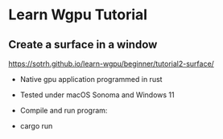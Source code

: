 # Learn Wgpu Tutorial
## Create a surface in a window

https://sotrh.github.io/learn-wgpu/beginner/tutorial2-surface/

* Native gpu application programmed in rust
* Tested under macOS Sonoma and Windows 11

* Compile and run program:
* cargo run
